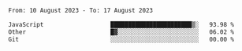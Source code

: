 <!--START_SECTION:waka-->

```txt
From: 10 August 2023 - To: 17 August 2023

JavaScript                   ███████████████████████▒░   93.98 %
Other                        █▓░░░░░░░░░░░░░░░░░░░░░░░   06.02 %
Git                          ░░░░░░░░░░░░░░░░░░░░░░░░░   00.00 %
```

<!--END_SECTION:waka-->
